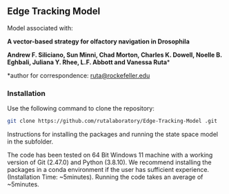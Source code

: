 ## Edge Tracking Model

Model associated with:

**A vector-based strategy for olfactory navigation in Drosophila**

**Andrew F. Siliciano, Sun Minni, Chad Morton, Charles K. Dowell, Noelle B. Eghbali, Juliana Y. Rhee, L.F. Abbott and Vanessa Ruta***

*author for correspondence: ruta@rockefeller.edu

### Installation 

Use the following command to clone the repository:
```sh
git clone https://github.com/rutalaboratory/Edge-Tracking-Model .git
```
Instructions for installing the packages and running the state space model in the subfolder. 

The code has been tested on 64 Bit Windows 11 machine with a working version of Git (2.47.0) and Python (3.8.10). We recommend installing the packages in a conda environment if the user has sufficient experience. (Installation Time: ~5minutes). Running the code takes an average of ~5minutes.



